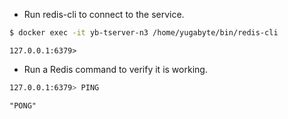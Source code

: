 
* Run redis-cli to connect to the service.

```sh
$ docker exec -it yb-tserver-n3 /home/yugabyte/bin/redis-cli
```

```
127.0.0.1:6379> 
```

* Run a Redis command to verify it is working.

```sh
127.0.0.1:6379> PING
```
```
"PONG"
```
